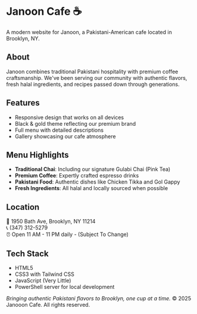 # Janoon Cafe ☕

A modern website for Janoon, a Pakistani-American cafe located in Brooklyn, NY. 

## About

Janoon combines traditional Pakistani hospitality with premium coffee craftsmanship. We've been serving our community with authentic flavors, fresh halal ingredients, and recipes passed down through generations.

## Features

- Responsive design that works on all devices
- Black & gold theme reflecting our premium brand
- Full menu with detailed descriptions
- Gallery showcasing our cafe atmosphere

## Menu Highlights

- **Traditional Chai**: Including our signature Gulabi Chai (Pink Tea)
- **Premium Coffee**: Expertly crafted espresso drinks
- **Pakistani Food**: Authentic dishes like Chicken Tikka and Gol Gappy
- **Fresh Ingredients**: All halal and locally sourced when possible

## Location

📍 1950 Bath Ave, Brooklyn, NY 11214  
📞 (347) 312-5279  
⏰ Open 11 AM - 11 PM daily - (Subject To Change)

## Tech Stack

- HTML5
- CSS3 with Tailwind CSS
- JavaScript (Very Little)
- PowerShell server for local development

*Bringing authentic Pakistani flavors to Brooklyn, one cup at a time.*
          © 2025 Janooon Cafe. All rights reserved.
